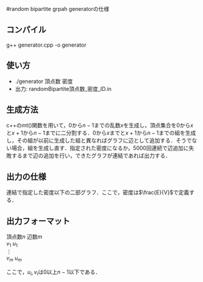 #random bipartite grpah generatorの仕様

## コンパイル
g++ generator.cpp -o generator

## 使い方

- ./generator 頂点数 密度
- 出力: randomBipartite頂点数_密度_ID.in

## 生成方法
c++のmt()関数を用いて，$0$から$n - 1$までの乱数$x$を生成し，頂点集合を$0$から$x$と$x + 1$から$n - 1$までに二分割する．$0$から$x$までと$x + 1$から$n - 1$までの組を生成し，その組が以前に生成した組と異なればグラフに辺として追加する．そうでない場合，組を生成し直す．指定された密度になるか，$5000$回連続で辺追加に失敗するまで辺の追加を行い，できたグラフが連結であれば出力する． 

## 出力の仕様
連結で指定した密度以下の二部グラフ．ここで，密度は$\frac{E}{V}$で定義する．	
## 出力フォーマット
頂点数$n$ 辺数$m$  
$v_1$ $u_1$  
$\vdots$  
$v_m$ $u_m$  

ここで，$u_i, v_i$は$0$以上$n - 1$以下である．